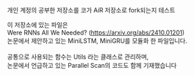 개인 계정의 공부한 저장소를 코가 AiR 저장소로 fork되는지 테스트

이 저장소에 있는 파일은<br/>
Were RNNs All We Needed? (https://arxiv.org/abs/2410.01201)<br/>
논문에서 제안하고 있는 MiniLSTM, MiniGRU를 모듈화 한 파일입니다.<br/>
<br/>
공통으로 사용되는 함수는 Utils 라는 클래스로 관리하며,<br/>
논문에서 언급하고 있는 Parallel Scan의 코드도 함께 기재했습니다<br/>
